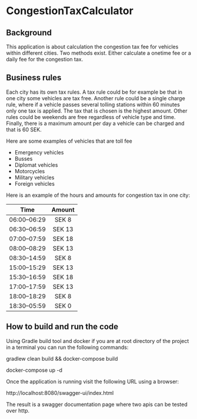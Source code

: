 # CongestionTaxCalculator

## Background
This application is about calculation the congestion tax fee for vehicles within different cities. Two methods exist. Either calculate a onetime fee or a daily fee for the congestion tax.

## Business rules
Each city has its own tax rules. A tax rule could be for example be that in one city some vehicles are tax free. Another rule could be a single charge rule, where if a vehicle passes several tolling stations within 60 minutes only one tax is applied. The tax that is chosen is the highest amount. Other rules could be weekends are free regardless of vehicle type and time. Finally, there is a maximum amount per day a vehicle can be charged and that is 60 SEK.

Here are some examples of vehicles that are toll fee
-	Emergency vehicles
-	Busses
-	Diplomat vehicles
-	Motorcycles
-	Military vehicles
-	Foreign vehicles

Here is an example of the hours and amounts for congestion tax in one city:

| Time        | Amount |
| ----------- | :----: |
| 06:00–06:29 | SEK 8  |
| 06:30–06:59 | SEK 13 |
| 07:00–07:59 | SEK 18 |
| 08:00–08:29 | SEK 13 |
| 08:30–14:59 | SEK 8  |
| 15:00–15:29 | SEK 13 |
| 15:30–16:59 | SEK 18 |
| 17:00–17:59 | SEK 13 |
| 18:00–18:29 | SEK 8  |
| 18:30–05:59 | SEK 0  |

## How to build and run the code

Using Gradle build tool and docker if you are at root directory of the project in a terminal you can run the following commands:

gradlew clean build && docker-compose build

docker-compose up -d

Once the application is running visit the following URL using a browser:

http://localhost:8080/swagger-ui/index.html

The result is a swagger documentation page where two apis can be tested over http.
